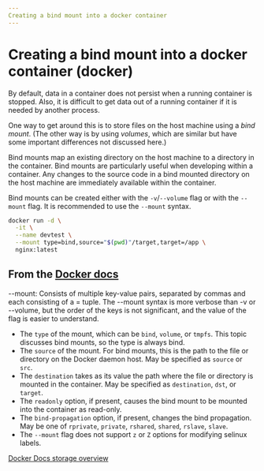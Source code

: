 ```yaml
---
Creating a bind mount into a docker container
---
```

# Creating a bind mount into a docker container (docker)
By default, data in a container does not persist when a running container is stopped. Also, it is difficult to get data out of a running container if it is needed by another process. 

One way to get around this is to store files on the host machine using a *bind mount*. (The other way is by using *volumes*, which are similar but have some important differences not discussed here.)

Bind mounts map an existing directory on the host machine to a directory in the container. Bind mounts are particularly useful when developing within a container. Any changes to the source code in a bind mounted directory on the host machine are immediately available within the container.

Bind mounts can be created either with the `-v`/`--volume` flag or with the `--mount` flag. It is recommended to use the `--mount` syntax.

```bash
docker run -d \
  -it \
  --name devtest \
  --mount type=bind,source="$(pwd)"/target,target=/app \
  nginx:latest
  ```

## From the [Docker docs](https://docs.docker.com/storage/bind-mounts/)
  --mount: Consists of multiple key-value pairs, separated by commas and each consisting of a <key>=<value> tuple. The --mount syntax is more verbose than -v or --volume, but the order of the keys is not significant, and the value of the flag is easier to understand.

 * The `type` of the mount, which can be `bind`, `volume`, or `tmpfs`. This topic discusses bind mounts, so the type is always bind.
 * The `source` of the mount. For bind mounts, this is the path to the file or directory on the Docker daemon host. May be specified as `source` or `src`.
 * The `destination` takes as its value the path where the file or directory is mounted in the container. May be specified as `destination`, `dst`, or `target`.
 * The `readonly` option, if present, causes the bind mount to be mounted into the container as read-only.
 * The `bind-propagation` option, if present, changes the bind propagation. May be one of `rprivate`, `private`, `rshared`, `shared`, `rslave`, `slave`.
 * The `--mount` flag does not support `z` or `Z` options for modifying selinux labels.


[Docker Docs storage overview](https://docs.docker.com/storage/)